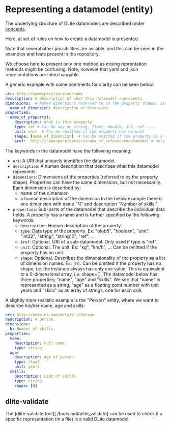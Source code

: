 Representing a datamodel (entity)
=================================

The underlying structure of DLite datamodels are described under [concepts].

Here, at set of rules on how to create a datamodel is presented.

Note that several other possibilities are avilable, and this can be seen in the
examples and tests present in the repository.

We choose here to present only one method as mixing reprentation methods might
be confusing. Note, however that yaml and json representations are interchangable.

A generic example with some comments for clarity can be seen below.

```yaml
uri: http://namespace/version/name
description: A description of what this datamodel represents.
dimensions:  # Named dimensions referred to in the property shapes. Simplest to represent it as a dict, set to {} if there are no dimensions
  name_of_dimension: description of dimension
properties:
  name_of_property1:
    description: What is this property
    type: ref # Can be any on string, float, double, int, ref ....
    unit: unit  # Can be ommitted if the property has no unit
    shape: [name_of_dimension]  # Can be omitted if the property is a scalar
    $ref:  http://namespace/version/name_of_referenceddatamodel # only if type is ref
```

The keywords in the datamodel have the following meaning:
* `uri`: A URI that uniquely identifies the datamodel.
* `description`: A human description that describes what this datamodel represents.
* `dimensions`: Dimensions of the properties (referred to by the property shape). Properties can have the same dimensions, but not necessarily. Each dimension is described by:
  - name of the dimension
  - a human description of the dimension
  In the below example there is one dimension with name "N" and description "Number of skills."
* `properties`: Sub-parts of the datamodel that describe the individual data fields. A property has a name and is further specified by the following keywords:
  - `description`: Human description of the property.
  - `type`: Data type of the property. Ex: "blob5", "boolean", "uint", "int32", "string", "string10", "ref", ...
  - `$ref`: Optional. URI of a sub-datamodel. Only used if type is "ref".
  - `unit`: Optional. The unit. Ex: "kg", "km/h", ... Can be omitted if the property has no unit.
  - `shape`: Optional. Describes the dimensionality of the property as a list of dimension names. Ex: `[N]`. Can be omitted if the property has no shape, i.e. the instance always has only one value. This is equivalent to a 0-dimensional array, i.e. shape=[].
  The datamodel below has three properties; "name", "age" and "skills". We see that "name" is represented as a string, "age" as a floating point number with unit years and "skills" as an array of strings, one for each skill.


A slightly more realistic example is the "Person" entity, where we want to describe his/her name, age and skills:

```yaml
uri: http://onto-ns.com/meta/0.1/Person
description: A person.
dimensions:
  N: Number of skills.
properties:
  name:
    description: Full name.
    type: string
  age:
    description: Age of person.
    type: float
    unit: years
  skills:
    description: List of skills.
    type: string
    shape: [N]
```


dlite-validate
--------------
The [dlite-validate tool][./tools.md#dlite_validate] can be used to check if a specific representation (in a file) is a valid DLite datamodel


[concepts]: https://sintef.github.io/dlite/user_guide/concepts.html
